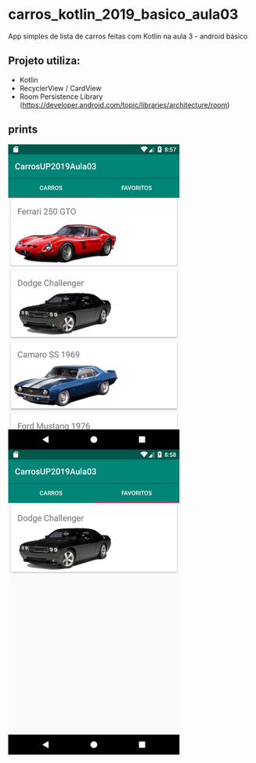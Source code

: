 # carros_kotlin_2019_basico_aula03
App simples de lista de carros feitas com Kotlin na aula 3 - android básico

## Projeto utiliza:

* Kotlin
* RecyclerView / CardView
* Room Persistence Library (https://developer.android.com/topic/libraries/architecture/room)

## prints

<img align="left" width="350" src="prints/print1.png">
<img align="left" width="350" src="prints/print2.png">
